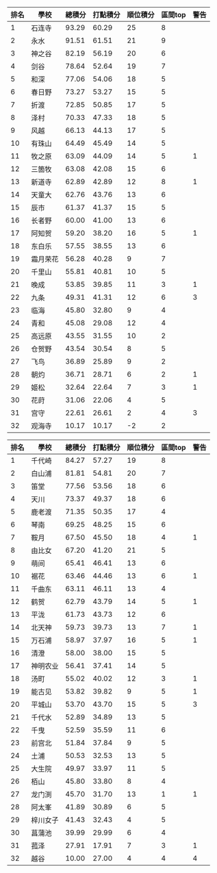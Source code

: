 排名|學校|總積分|打點積分|順位積分|區間top|警告
-|-|-|-|-|-|-
1|石连寺|93.29 |60.29 |25|8|
2|永水|91.51 |61.51 |21|9|
3|神之谷|82.19 |56.19 |20|6|
4|剑谷|78.64 |52.64 |19|7|
5|和深|77.06 |54.06 |18|5|
6|春日野|73.27 |53.27 |15|5|
7|折渡|72.85 |50.85 |17|5|
8|泽村|70.33 |47.33 |18|5|
9|风越|66.13 |44.13 |17|5|
10|有珠山|64.49 |45.49 |14|5|
11|牧之原|63.09 |44.09 |14|5|1
12|三箇牧|63.08 |42.08 |15|6|
13|新道寺|62.89 |42.89 |12|8|1
14|天童大|62.76 |43.76 |13|6|
15|辰市|61.37 |41.37 |15|5|
16|长者野|60.00 |41.00 |13|6|
17|阿知贺|59.20 |38.20 |16|5|1
18|东白乐|57.55 |38.55 |13|6|
19|霜月荣花|56.28 |40.28 |9|7|
20|千里山|55.81 |40.81 |10|5|
21|晚成|53.85 |39.85 |11|3|1
22|九条|49.31 |41.31 |12|6|3
23|临海|45.80 |32.80 |9|4|
24|青和|45.08 |29.08 |12|4|
25|高远原|43.55 |31.55 |10|2|
26|仓贺野|43.54 |30.54 |8|5|
27|飞鸟|36.89 |25.89 |9|2|
28|朝灼|36.71 |28.71 |6|2|1
29|姬松|32.64 |22.64 |7|3|1
30|花莳|31.06 |22.06 |4|5|
31|宫守|22.61 |26.61 |2|4|3
32|观海寺|10.17 |10.17 |-2|2|

排名|學校|總積分|打點積分|順位積分|區間top|警告
-|-|-|-|-|-|-
1|千代崎|84.27 |57.27 |19|8|
2|白山浦|81.81 |54.81 |20|7|
3|笛堂|77.56 |53.56 |18|6|
4|天川|73.37 |49.37 |18|6|
5|鹿老渡|71.35 |50.35 |17|4|
6|琴南|69.25 |48.25 |15|6|
7|鞍月|67.50 |45.50 |18|4|1
8|由比女|67.20 |41.20 |21|5|
9|萌间|65.41 |46.41 |13|6|
10|裾花|63.46 |44.46 |13|6|1
11|千曲东|63.11 |46.11 |13|4|
12|鹤贺|62.79 |43.79 |14|5|1
13|平泷|61.73 |43.73 |12|6|
14|北天神|59.73 |39.73 |13|7|1
15|万石浦|58.97 |37.97 |16|5|1
16|清澄|58.00 |38.00 |15|5|
17|神明农业|56.41 |37.41 |14|5|
18|汤町|55.02 |40.02 |12|3|1
19|能古见|53.82 |39.82 |9|5|1
20|平城山|53.70 |43.70 |15|5|3
21|千代水|52.89 |34.89 |13|5|
22|千曳|52.59 |35.59 |11|6|
23|前宫北|51.84 |37.84 |9|5|
24|土浦|50.53 |32.53 |13|5|
25|大生院|49.97 |33.97 |11|5|
26|栢山|45.80 |33.80 |8|4|
27|龙门渕|45.70 |31.70 |13|1|1
28|阿太峯|41.89 |30.89 |6|5|
29|梓川女子|41.43 |32.43 |4|5|
30|菖蒲池|39.99 |29.99 |6|4|
31|菰泽|27.91 |17.91 |7|3|1
32|越谷|10.00 |27.00 |4|4|4
